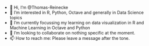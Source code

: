 - 👋 Hi, I’m @Thomas-Reinecke
- 👀 I’m interested in R, Python, Octave and generally in Data Science topics
- 🌱 I’m currently focussing my learning on data visualization in R and Machine Learning in Octave and Python
- 💞️ I’m looking to collaborate on nothing specific at the moment. 
- 📫 How to reach me: Please leave a message after the tone. 

<!---
Thomas-Reinecke/Thomas-Reinecke is a ✨ special ✨ repository because its `README.md` (this file) appears on your GitHub profile.
You can click the Preview link to take a look at your changes.
--->
